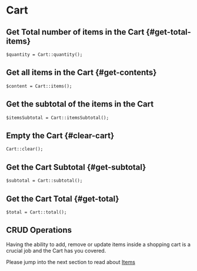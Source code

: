 # Cart


## Get Total number of items in the Cart {#get-total-items}

	$quantity = Cart::quantity();

## Get all items in the Cart {#get-contents}

	$content = Cart::items();

## Get the subtotal of the items in the Cart

	$itemsSubtotal = Cart::itemsSubtotal();

## Empty the Cart {#clear-cart}

	Cart::clear();

## Get the Cart Subtotal {#get-subtotal}

	$subtotal = Cart::subtotal();

## Get the Cart Total {#get-total}

	$total = Cart::total();

## CRUD Operations

Having the ability to add, remove or update items inside a shopping cart is
a crucial job and the Cart has you covered.

Please jump into the next section to read about [Items]({url}/usage/items)
